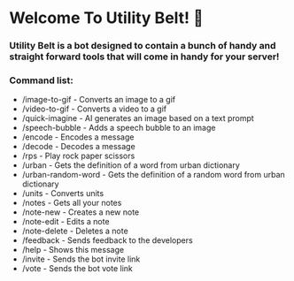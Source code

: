 # Welcome To Utility Belt! 📢

### Utility Belt is a bot designed to contain a bunch of handy and straight forward tools that will come in handy for your server!

### Command list:

 - /image-to-gif - Converts an image to a gif
 - /video-to-gif - Converts a video to a gif
 - /quick-imagine - AI generates an image based on a text prompt
 - /speech-bubble - Adds a speech bubble to an image
 - /encode - Encodes a message
 - /decode - Decodes a message
 - /rps - Play rock paper scissors
 - /urban - Gets the definition of a word from urban dictionary
 - /urban-random-word - Gets the definition of a random word from urban dictionary
 - /units - Converts units
 - /notes - Gets all your notes
 - /note-new - Creates a new note
 - /note-edit - Edits a note
 - /note-delete - Deletes a note
 - /feedback - Sends feedback to the developers
 - /help - Shows this message
 - /invite - Sends the bot invite link
 - /vote - Sends the bot vote link

